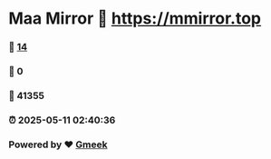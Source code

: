 # Maa Mirror :link: https://mmirror.top 
### :page_facing_up: [14](https://mmirror.top/tag.html) 
### :speech_balloon: 0 
### :hibiscus: 41355 
### :alarm_clock: 2025-05-11 02:40:36 
### Powered by :heart: [Gmeek](https://github.com/Meekdai/Gmeek)
